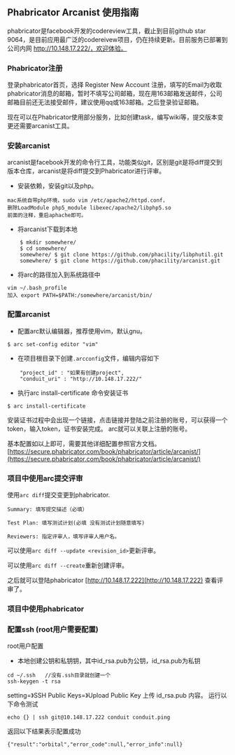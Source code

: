 ## Phabricator Arcanist 使用指南
phabricator是facebook开发的codereview工具，截止到目前github star 9064，是目前应用最广泛的codereivew项目，仍在持续更新。目前服务已部署到公司内网 http://10.148.17.222/，欢迎体验。

### Phabricator注册
 登录phabricator首页，选择 Register New Account 注册，填写的Email为收取phabricator消息的邮箱，暂时不填写公司邮箱，现在用163邮箱发送邮件，公司邮箱目前还无法接受邮件，建议使用qq或163邮箱。之后登录验证邮箱。
 
现在可以在Phabricator使用部分服务，比如创建task，编写wiki等，提交版本变更还需要arcanist工具。

### 安装arcanist
arcanist是facebook开发的命令行工具，功能类似git，区别是git是将diff提交到版本仓库，arcanist是将diff提交到Phabricator进行评审。

* 安装依赖，安装git以及php。

```
mac系统自带php环境，sudo vim /etc/apache2/httpd.conf，
删除LoadModule php5_module libexec/apache2/libphp5.so
前面的注释，重启aphache即可。
```

* 将arcanist下载到本地

```
    $ mkdir somewhere/
    $ cd somewhere/ 
    somewhere/ $ git clone https://github.com/phacility/libphutil.git
    somewhere/ $ git clone https://github.com/phacility/arcanist.git
```

* 将arc的路径加入到系统路径中

```
vim ~/.bash_profile
加入 export PATH=$PATH:/somewhere/arcanist/bin/
```

### 配置arcanist

* 配置arc默认编辑器，推荐使用vim，默认gnu。

```
$ arc set-config editor "vim"
```
* 在项目根目录下创建`.arcconfig`文件，编辑内容如下

```
	"project_id" : "如果有创建project",
	"conduit_uri" : "http://10.148.17.222/"
```
* 执行arc install-certificate 命令安装证书

```
$ arc install-certificate

```
安装证书过程中会出现一个链接，点击链接并登陆之前注册的账号，可以获得一个token，输入token，证书安装完成。
arc就可以关联上注册的账号。

基本配置如以上即可，需要其他详细配置参照官方文档。
[https://secure.phabricator.com/book/phabricator/article/arcanist/](https://secure.phabricator.com/book/phabricator/article/arcanist/)

### 项目中使用arc提交评审
使用`arc diff`提交变更到phabricator.

```
Summary: 填写提交描述（必填）

Test Plan: 填写测试计划(必填 没有测试计划随意填写)

Reviewers: 指定评审人，填写评审人用户名。

```

可以使用`arc diff --update <revision_id>`更新评审。


可以使用`arc diff --create`重新创建评审。

之后就可以登陆phabricator [http://10.148.17.222](http://10.148.17.222) 查看评审了。

### 项目中使用phabricator

### 配置ssh (root用户需要配置)

root用户配置

* 本地创建公钥和私钥钥，其中id_rsa.pub为公钥，id_rsa.pub为私钥

```
cd ~/.ssh   //没有.ssh目录就创建一个
ssh-keygen -t rsa
```

setting=》SSH Public Keys=》Upload Public Key 上传 id_rsa.pub 内容。
运行以下命令测试

`echo {} | ssh git@10.148.17.222 conduit conduit.ping`

返回以下结果表示配置成功

`{"result":"orbital","error_code":null,"error_info":null}`








